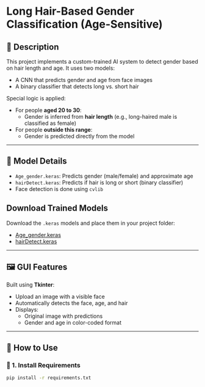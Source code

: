 # Long Hair-Based Gender Classification (Age-Sensitive)

## 📌 Description

This project implements a custom-trained AI system to detect gender based on hair length and age. It uses two models:
- A CNN that predicts gender and age from face images
- A binary classifier that detects long vs. short hair

Special logic is applied:
- For people **aged 20 to 30**:
  - Gender is inferred from **hair length** (e.g., long-haired male is classified as female)
- For people **outside this range**:
  - Gender is predicted directly from the model

---

## 🧠 Model Details

- `Age_gender.keras`: Predicts gender (male/female) and approximate age
- `hairDetect.keras`: Predicts if hair is long or short (binary classifier)
- Face detection is done using `cvlib`

## Download Trained Models

Download the `.keras` models and place them in your project folder:

- [Age_gender.keras](https://drive.google.com/file/d/13u4O6f7GOmxQ5PxBoKw2k-VeQNjyX28V/view?usp=sharing)
- [hairDetect.keras](https://drive.google.com/file/d/1bZmWOMIjVubzJ0Ftmy3tcZ1tTb5YLl6m/view?usp=sharing)


---

## 🖼️ GUI Features

Built using **Tkinter**:
- Upload an image with a visible face
- Automatically detects the face, age, and hair
- Displays:
  - Original image with predictions
  - Gender and age in color-coded format

---

## 🧪 How to Use

### 🔹 1. Install Requirements

```bash
pip install -r requirements.txt
